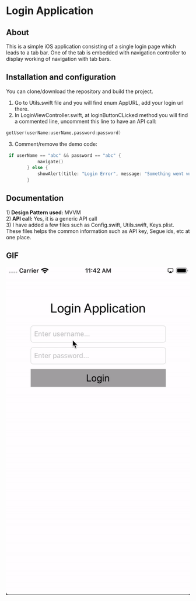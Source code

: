 # Login Application

## About
This is a simple iOS application consisting of a single login page which leads to a tab bar. One of the tab is embedded with navigation controller to display working of navigation with tab bars.

## Installation and configuration
You can clone/download the repository and build the project.<br>
1) Go to Utils.swift file and you will find enum AppURL, add your login url there.<br>
2) In LoginViewController.swift, at loginButtonCLicked method you will find a commented line, uncomment this line to have an API call:<br>
```swift
getUser(userName:userName,password:password)
```
3) Comment/remove the demo code:
```swift
 if userName == "abc" && password == "abc" {
            navigate()
        } else {
            showAlert(title: "Login Error", message: "Something went wrong!")
        }
```

## Documentation
1)<b> Design Pattern used: </b> MVVM<br>
2)<b> API call: </b> Yes, it is a generic API call<br>
3) I have added a few files such as Config.swift, Utils.swift, Keys.plist. These files helps the common information such as API key, Segue ids, etc at one place.<br>

## GIF
<a href=""><img src="Video/LoginApplication.gif" title="LoginApplication"/></a>
